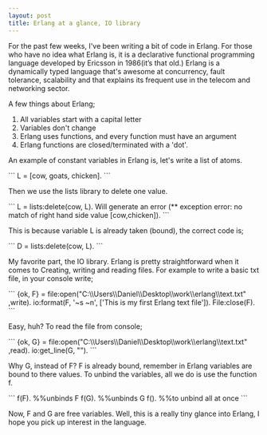 ```yaml
---
layout: post
title: Erlang at a glance, IO library
---
```


<p>For the past few weeks, I've been writing a bit of code in Erlang. For those who have no idea what Erlang is, it is a declarative functional programming language developed by Ericsson in 1986(it’s that old.) Erlang is a dynamically typed language that's awesome at concurrency, fault tolerance, scalability and that explains its frequent use in the telecom and networking sector.</p>
A few things about Erlang;

1. All variables start with a capital letter
2. Variables don't change
3. Erlang uses functions, and every function must have an argument
4. Erlang functions are closed/terminated with a 'dot'.


<p>An example of constant variables in Erlang is, let's write a list of atoms.</p>
```
L = [cow, goats, chicken].
```

<p>Then we use the lists library to delete one value.</p>
```
L = lists:delete(cow, L). 
Will generate an error (** exception error: no match of right hand side value [cow,chicken]).
```
<p>This is because variable L is already taken (bound), the correct code is;</p>
```
D = lists:delete(cow, L). 
```
<p>My favorite part, the IO library. Erlang is pretty straightforward when it comes to Creating, writing and reading files. For example to write a basic txt file, in your console write;</p>
```
{ok, F} = file:open("C:\\Users\\Daniel\\Desktop\\work\\erlang\\text.txt" ,write).
io:format(F, '~s ~n', ['This is my first Erlang text file']).
File:close(F).
```
<p>Easy, huh?
To read the file from console; </p>
```
{ok, G} = file:open("C:\\Users\\Daniel\\Desktop\\work\\erlang\\text.txt" ,read).
io:get_line(G, "").
```
<p>Why G, instead of F? F is already bound, remember in Erlang variables are bound to there values.
To unbind the variables, all we do is use the function f.</p>
```
f(F).   %%unbinds F
f(G).   %%unbinds G
f().    %%to unbind all at once
```
<p>
Now, F and G are free variables.
Well, this is a really tiny glance into Erlang, I hope you pick up interest in the language.
</p>
